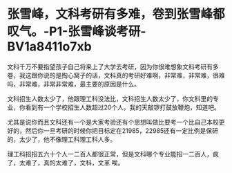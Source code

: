 # 张雪峰，文科考研有多难，卷到张雪峰都叹气。-P1-张雪峰谈考研-BV1a8411o7xb

文科千万不要指望孩子自己将来上了大学去考研，因为你很难想象文科考研有多卷，我这跟你说的是掏心窝子的话，文科真的考研好难啊，非常难，非常难，很难吗，非常难，非常非常难，最主要的原因是什么。

文科招生人数太少了，他跟理工科没法比，文科招生人数太少了，你文科里的专业，你看到有一个学校招生人数超过20个人，我的天敲锣打鼓放鞭炮，知道吧。

尤其是说你而且文科还有一个是大家考验还有个思想叫做比要考一个比自己本校更好的，然后你一旦考研的时候你把目标定在21985，22985还有一定比例是保研的，太少了，他不像理工科理工科人多。

理工科招招五六十个人一二百人都很正常，但是文科哪个专业能招一二百人，疯了，太难了，真的太难了，文科，文革 唉。